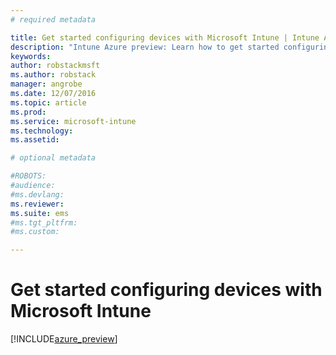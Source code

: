```yaml
---
# required metadata

title: Get started configuring devices with Microsoft Intune | Intune Azure preview | Microsoft Docs
description: "Intune Azure preview: Learn how to get started configuring devices with Intune."
keywords:
author: robstackmsftms.author: robstack
manager: angrobe
ms.date: 12/07/2016
ms.topic: article
ms.prod:
ms.service: microsoft-intune
ms.technology:
ms.assetid: 

# optional metadata

#ROBOTS:
#audience:
#ms.devlang:
ms.reviewer: 
ms.suite: ems
#ms.tgt_pltfrm:
#ms.custom:

---
```


# Get started configuring devices with Microsoft Intune


[!INCLUDE[azure_preview](../includes/azure_preview.md)]